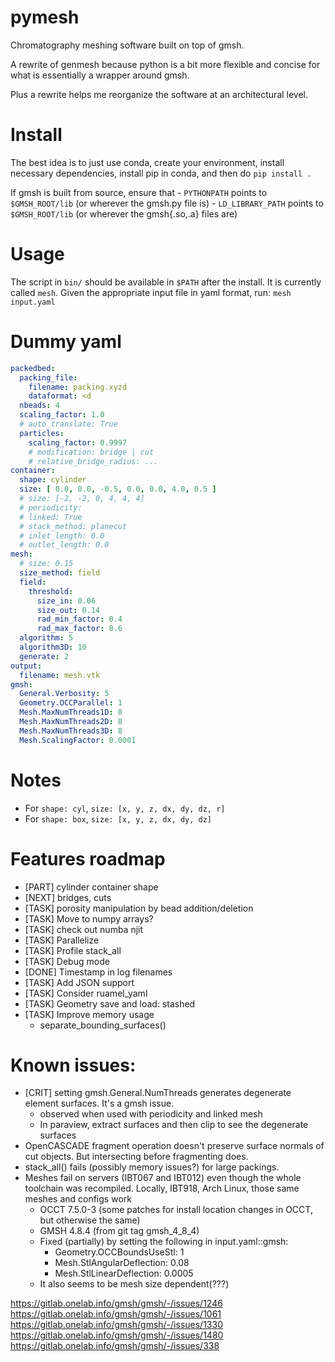 # pymesh

Chromatography meshing software built on top of gmsh.

A rewrite of genmesh because python is a bit more flexible and concise for what is essentially a wrapper around gmsh. 

Plus a rewrite helps me reorganize the software at an architectural level. 

# Install
The best idea is to just use conda, create your environment, install necessary dependencies, install pip in conda, and then do `pip install .`

If gmsh is built from source, ensure that 
    - `PYTHONPATH` points to `$GMSH_ROOT/lib` (or wherever the gmsh.py file is)
    - `LD_LIBRARY_PATH` points to `$GMSH_ROOT/lib` (or wherever the gmsh{.so,.a} files are)

# Usage

The script in `bin/` should be available in `$PATH` after the install. It is currently called `mesh`. Given the appropriate input file in yaml format, run: `mesh input.yaml`

# Dummy yaml
```yaml
packedbed:
  packing_file:
    filename: packing.xyzd
    dataformat: <d
  nbeads: 4
  scaling_factor: 1.0
  # auto_translate: True
  particles:
    scaling_factor: 0.9997
    # modification: bridge | cut 
    # relative_bridge_radius: ...
container:
  shape: cylinder
  size: [ 0.0, 0.0, -0.5, 0.0, 0.0, 4.0, 0.5 ]
  # size: [-2, -2, 0, 4, 4, 4]
  # periodicity: 
  # linked: True
  # stack_method: planecut
  # inlet_length: 0.0
  # outlet_length: 0.0
mesh:
  # size: 0.15
  size_method: field
  field:
    threshold:
      size_in: 0.06
      size_out: 0.14
      rad_min_factor: 0.4
      rad_max_factor: 0.6
  algorithm: 5
  algorithm3D: 10
  generate: 2
output:
  filename: mesh.vtk
gmsh:
  General.Verbosity: 5
  Geometry.OCCParallel: 1
  Mesh.MaxNumThreads1D: 8
  Mesh.MaxNumThreads2D: 8
  Mesh.MaxNumThreads3D: 8
  Mesh.ScalingFactor: 0.0001
```

# Notes
- For `shape: cyl`, `size: [x, y, z, dx, dy, dz, r]`
- For `shape: box`, `size: [x, y, z, dx, dy, dz]`

# Features roadmap
- [PART] cylinder container shape
- [NEXT] bridges, cuts
- [TASK] porosity manipulation by bead addition/deletion
- [TASK] Move to numpy arrays?
- [TASK] check out numba njit
- [TASK] Parallelize
- [TASK] Profile stack_all
- [TASK] Debug mode
- [DONE] Timestamp in log filenames
- [TASK] Add JSON support
- [TASK] Consider ruamel_yaml
- [TASK] Geometry save and load: stashed
- [TASK] Improve memory usage
    - separate_bounding_surfaces()

# Known issues:
- [CRIT] setting gmsh.General.NumThreads generates degenerate element surfaces. It's a gmsh issue.
    - observed when used with periodicity and linked mesh
    - In paraview, extract surfaces and then clip to see the degenerate surfaces
- OpenCASCADE fragment operation doesn't preserve surface normals of cut objects. But intersecting before fragmenting does.
- stack_all() fails (possibly memory issues?) for large packings.
- Meshes fail on servers (IBT067 and IBT012) even though the whole toolchain was recompiled. Locally, IBT918, Arch Linux, those same meshes and configs work
    - OCCT 7.5.0-3 (some patches for install location changes in OCCT, but otherwise the same)
    - GMSH 4.8.4 (from git tag gmsh_4_8_4)
    - Fixed (partially) by setting the following in input.yaml::gmsh:
        - Geometry.OCCBoundsUseStl: 1
        - Mesh.StlAngularDeflection: 0.08
        - Mesh.StlLinearDeflection: 0.0005
    - It also seems to be mesh size dependent(???)
    
https://gitlab.onelab.info/gmsh/gmsh/-/issues/1246
https://gitlab.onelab.info/gmsh/gmsh/-/issues/1061
https://gitlab.onelab.info/gmsh/gmsh/-/issues/1330
https://gitlab.onelab.info/gmsh/gmsh/-/issues/1480
https://gitlab.onelab.info/gmsh/gmsh/-/issues/338
